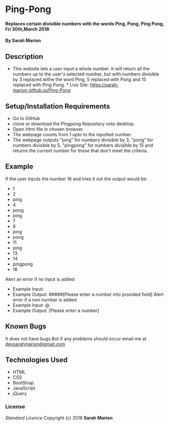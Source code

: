 # Ping-Pong
#### Replaces certain divisible numbers with the words Ping, Pong, Ping Pong, Fri 30th,March 2018
#### By **Sarah Marion**
## Description
* This website lets a user input a whole number. It will return all the numbers up to the user's selected number, but with numbers divisible by 3 replaced withe the word Ping, 5 replaced with Pong and 15 replaced with Ping Pong. * Live Site: https://sarah-marion.github.io/Ping-Pong
## Setup/Installation Requirements
* Go to GitHub
* clone or download the Pingpong Repository onto desktop.
* Open Html file in chosen browser.
* The webpage counts from 1 upto to the inputted number.
* The webpage outputs "ping" for numbers divisible by 3, "pong" for numbers divisible by 5, "pingpong" for numbers divisible by 15 and returns the current number for those that don't meet the criteria.
## Example
If the user inputs the number 16 and tries it out the output would be:

* 1
* 2
* ping
* 4
* pong
* ping
* 7
* 8
* ping
* pong
* 11
* ping
* 13
* 14
* pingpong
* 16

Alert an error if no input is added
* Example Input:
* Example Output: #####[Please enter a number into provided field]
Alert error if a non number is added
* Example Input: @
* Example Output: [Please enter a number]
## Known Bugs
It does not have bugs.But if any problems should occur email me at devsarahmarion@gmail.com
## Technologies Used
* HTML
* CSS
* BootStrap
* JavaScript
* jQuery
### License
*Standard Licence*
Copyright (c) 2018 **Sarah Marion**
